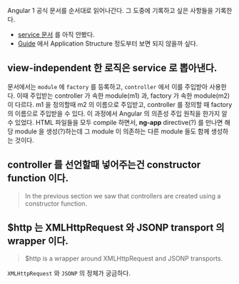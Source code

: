 Angular 1 공식 문서를 순서대로 읽어나간다. 그 도중에 기록하고 싶은 사항들을 기록한다.

* [service 문서](https://docs.angularjs.org/guide/services) 를 아직 안봤다.
* [Guide](https://docs.angularjs.org/guide) 에서 Application Structure 정도부터 보면 되지 않을까 싶다.

## view-independent 한 로직은 service 로 뽑아낸다.

문서에서는 `module` 에 `factory` 를 등록하고, `controller` 에서 이를 주입받아 사용한다. 이때 주입받는 controller 가 속한 module(m1) 과, factory 가 속한 module(m2) 이 다르다. m1 을 정의할때 m2 의 이름으로 주입받고, controller 를 정의할 때 factory 의 이름으로 주입받을 수 있다. 이 과정에서 Angular 의 의존성 주입 원칙을 한가지 알 수 있었다. HTML 파일들을 모두 compile 하면서, **ng-app** directive(?) 를 만나면 해당 module 을 생성(?)하는데 그 module 이 의존하는 다른 module 들도 함께 생성하는 것이다.

## controller 를 선언할때 넣어주는건 constructor function 이다.

> In the previous section we saw that controllers are created using a constructor function.

## $http 는 XMLHttpRequest 와 JSONP transport 의 wrapper 이다.

> $http is a wrapper around XMLHttpRequest and JSONP transports.

`XMLHttpRequest` 와 `JSONP` 의 정체가 궁금하다.